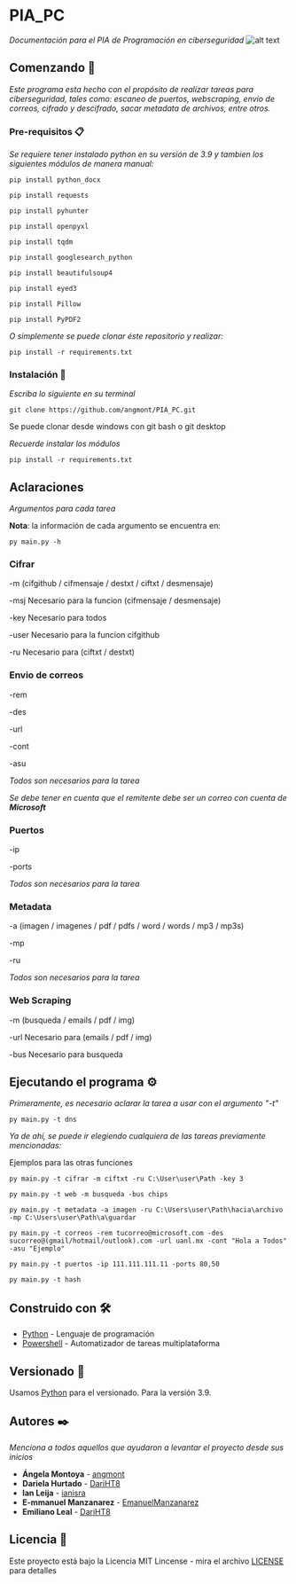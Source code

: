# PIA_PC

_Documentación para el PIA de Programación en ciberseguridad_
![alt text](https://www.mejorconweb.com/images/programacion-web-barcelona.jpg)

## Comenzando 🚀

_Este programa esta hecho con el propósito de realizar tareas para ciberseguridad, tales como: escaneo de puertos, webscraping, envío de correos, cifrado y descifrado, sacar metadata de archivos, entre otros._

### Pre-requisitos 📋

_Se requiere tener instalado python en su versión de 3.9 y tambien los siguientes módulos de manera manual:_

```
pip install python_docx
```
```
pip install requests
```
```
pip install pyhunter
```
```
pip install openpyxl
```
```
pip install tqdm
```
```
pip install googlesearch_python
```
```
pip install beautifulsoup4
```
```
pip install eyed3
```
```
pip install Pillow
```
```
pip install PyPDF2
```

_O simplemente se puede clonar éste repositorio y realizar:_
```
pip install -r requirements.txt 
```

### Instalación 🔧

_Escriba lo siguiente en su terminal_

```
git clone https://github.com/angmont/PIA_PC.git
```
Se puede clonar desde windows con git bash o git desktop


_Recuerde instalar los módulos_

```
pip install -r requirements.txt
```

## Aclaraciones
_Argumentos para cada tarea_

**Nota**: la información de cada argumento se encuentra en:
```
py main.py -h
```


### Cifrar

-m (cifgithub / cifmensaje / destxt / ciftxt / desmensaje)

-msj Necesario para la funcion (cifmensaje / desmensaje)

-key Necesario para todos

-user Necesario para la funcion cifgithub

-ru Necesario para (ciftxt / destxt)

### Envio de correos
-rem

-des

-url

-cont

-asu

_Todos son necesarios para la tarea_

_Se debe tener en cuenta que el remitente debe ser un correo con cuenta de **Microsoft**_

### Puertos
-ip

-ports

_Todos son necesarios para la tarea_

### Metadata
-a (imagen / imagenes / pdf / pdfs / word / words / mp3 / mp3s)

-mp 

-ru

_Todos son necesarios para la tarea_

### Web Scraping

-m (busqueda / emails / pdf / img)

-url Necesario para (emails / pdf / img)

-bus Necesario para busqueda



## Ejecutando el programa ⚙️

_Primeramente, es necesario aclarar la tarea a usar con el argumento "-t"_
```
py main.py -t dns
```
_Ya de ahí, se puede ir elegiendo cualquiera de las tareas previamente mencionadas:_

Ejemplos para las otras funciones
```
py main.py -t cifrar -m ciftxt -ru C:\User\user\Path -key 3
```
```
py main.py -t web -m busqueda -bus chips
```
```
py main.py -t metadata -a imagen -ru C:\Users\user\Path\hacia\archivo -mp C:\Users\user\Path\a\guardar
```
```
py main.py -t correos -rem tucorreo@microsoft.com -des sucorreo@(gmail/hotmail/outlook).com -url uanl.mx -cont "Hola a Todos" -asu "Ejemplo"
```
```
py main.py -t puertos -ip 111.111.111.11 -ports 80,50
```
```
py main.py -t hash
```

## Construido con 🛠️


* [Python](https://www.python.org/) - Lenguaje de programación
* [Powershell](https://docs.microsoft.com/en-us/powershell/?view=powershell-7.2) - Automatizador de tareas multiplataforma

## Versionado 📌

Usamos [Python](https://www.python.org/) para el versionado. Para la versión 3.9.

## Autores ✒️

_Menciona a todos aquellos que ayudaron a levantar el proyecto desde sus inicios_

* **Ángela Montoya** - [angmont](https://github.com/angmont)
* **Dariela Hurtado** - [DariHT8](https://github.com/DariHT8)
* **Ian Leija** - [ianisra](https://github.com/ianisra)
* **E-mmanuel Manzanarez** - [EmanuelManzanarez](https://github.com/EmanuelManzanarez)
* **Emiliano Leal** - [DariHT8](https://github.com/DariHT8)

## Licencia 📄

Este proyecto está bajo la Licencia MIT Lincense - mira el archivo [LICENSE](LICENSE) para detalles
